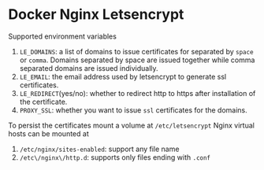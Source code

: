 # Docker Nginx Letsencrypt

Supported environment variables

1. `LE_DOMAINS`: a list of domains to issue certificates for separated by `space` or `comma`. Domains separated by space are issued together while comma separated domains are issued individually.
1. `LE_EMAIL`: the email address used by letsencrypt to generate ssl certificates.
2. `LE_REDIRECT`(yes/no): whether to redirect http to https after installation of the certificate.
3. `PROXY_SSL`: whether you want to issue `ssl` certificates for the domains.

To persist the certificates mount a volume at `/etc/letsencrypt`
Nginx virtual hosts can be mounted at
1. `/etc/nginx/sites-enabled`: support any file name
2. `/etc\/nginx\/http.d`: supports only files ending with `.conf`